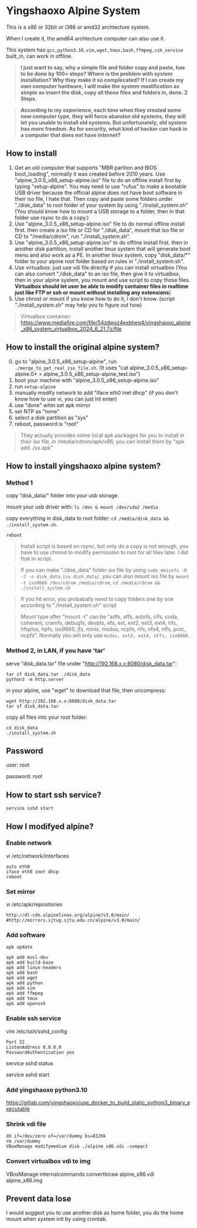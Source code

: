 # Yingshaoxo Alpine System
This is a x86 or 32bit or i386 or amd32 archtecture system.

When I create it, the amd64 archtecture computer can also use it.

This system has `gcc,python3.10,vim,wget,tmux,bash,ffmpeg,ssh_service` built_in, can work in offline.

> **I just want to say, why a simple file and folder copy and paste, has to be done by 100+ steps? Where is the problem with system installation? Why they make it so complecated? If I can create my own computer hardware, I will make the system modification as simple as insert the disk, copy all those files and folders in, done. 2 Steps.**

> **According to my experience, each time when they created some new computer type, they will force abandon old systems, they will let you unable to install old systems. But unfortunately, old system has more freedom. As for security, what kind of hacker can hack in a computer that does not have internet?**


## How to install
1. Get an old computer that supports "MBR parition and BIOS boot_loading", normally it was created before 2010 years. Use "alpine_3.0.5_x86_setup-alpine.iso" file to do an offline install first by typing "setup-alpine". You may need to use "rufus" to make a bootable USB driver because the official alpine does not have boot software in their iso file, I hate that. Then copy and paste some folders under "./disk_data" to root folder of your system by using "./install_system.sh" (You should know how to mount a USB storage to a folder, then in that folder use rsync to do a copy.)
2. Use "alpine_3.0.5_x86_setup-alpine.iso" file to do normal offline install first. then create a iso file or CD for "./disk_data", mount that iso file or CD to "/media/cdrom", run "./install_system.sh".
3. Use "alpine_3.0.5_x86_setup-alpine.iso" to do offline install first. then in another disk partition, install another linux system that will generate boot menu and also work as a PE. In another linux system, copy "disk_data/*" folder to your alpine root folder based on rules in "./install_system.sh".
4. Use virtualbox: just use vdi file directly if you can install virtualbox (You can also convert "./disk_data" to an iso file, then give it to virtualbox, then in your alpine system, you mount and use script to copy those files. **Virtualbox should let user be able to modify container files in realtime just like FTP or ssh or mount without installing any extensions**)
5. Use chroot or mount if you know how to do it, I don't know. (script "./install_system.sh" may help you to figure out how)

> Virtualbox container: https://www.mediafire.com/file/54zdwsz4exbheq4/yingshaoxo_alpine_x86_system_virtualbox_2024_6_21.7z/file


## How to install the original alpine system?
0. go to "alpine_3.0.5_x86_setup-alpine", run `./merge_to_get_real_iso_file.sh`. (It uses "cat alpine_3.0.5_x86_setup-alpine.0* > alpine_3.0.5_x86_setup-alpine_test.iso")
1. boot your machine with "alpine_3.0.5_x86_setup-alpine.iso"
2. run `setup-alpine`
3. manually modify network to add "iface eth0 inet dhcp" (if you don't know how to use vi, you can just hit enter)
4. use "done" whtn set apk mirror
5. set NTP as "none"
6. select a disk partition as "sys"
7. reboot, password is "root"

> They actually provides some local apk packages for you to install in their iso file, in /media/cdrom/apk/x86, you can install them by "apk add ./xx.apk"


## How to install yingshaoxo alpine system?
### Method 1
copy "disk_data/" folder into your usb storage.

mount your usb driver with: `ls /dev & mount /dev/sda2 /media`

copy everything in disk_data to root folder: `cd /media/disk_data && ./install_system.sh`. 

`reboot`

> Install script is based on rsync, but only do a copy is not enough, you have to use chmod to modify permission to root for all files later. I did that in script.

> If you can make "./disk_data" folder iso file by using `sudo mkisofs -R -J -o disk_data.iso disk_data/`, you can also mount iso file by `mount -t iso9660 /dev/cdrom /media/cdrom`, `cd /media/cdrom && ./install_system.sh`

> If you hit error, you probabally need to copy folders one by one according to "./install_system.sh" script

> Mount type after "mount -t" can be "adfs, affs, autofs, cifs, coda, coherent, cramfs, debugfs, devpts, efs, ext, ext2, ext3, ext4, hfs, hfsplus, hpfs, iso9660, jfs, minix, msdos, ncpfs, nfs,  nfs4,  ntfs,  proc, ncpfs". Normally you will only use `msdos, ext2, ext4, ntfs, iso9660`.


### Method 2, in LAN, if you have 'tar'
serve "disk_data.tar" file under "http://192.168.x.x:8080/disk_data.tar":
```
tar cf disk_data.tar ./disk_data
python3 -m http.server
```

in your alpine, use "wget" to download that file, then uncompress:
```
wget http://192.168.x.x:8080/disk_data.tar
tar xf disk_data.tar
```

copy all files into your root folder:
```
cd disk_data
./install_system.sh
```


## Password
user: root

password: root


## How to start ssh service?
`service sshd start`


## How I modifyed alpine?

### Enable network
vi /etc/network/interfaces
```
auto eth0
iface eth0 inet dhcp
reboot
```

### Set mirror
vi /etc/apk/repositories
```
http://dl-cdn.alpinelinux.org/alpine/v3.0/main/
#http://mirrors.sjtug.sjtu.edu.cn/alpine/v3.0/main/
```

### Add software
```
apk update

apk add musl-dev
apk add build-base
apk add linux-headers
apk add bash
apk add wget
apk add python
apk add vim
apk add ffmpeg
apk add tmux
apk add openssh
```

### Enable ssh service
vim /etc/ssh/sshd_config
```
Port 22
ListenAddress 0.0.0.0
PasswordAuthentication yes
```
service sshd status

service sshd start

### Add yingshaoxo python3.10
https://gitlab.com/yingshaoxo/use_docker_to_build_static_python3_binary_executable

### Shrink vdi file
```
dd if=/dev/zero of=/var/dummy bs=8126k
rm /var/dummy
VBoxManage modifymedium disk ./alpine_x86.vdi -compact
```

### Convert virtualbox vdi to img
VBoxManage internalcommands converttoraw alpine_x86.vdi alpine_x86.img


## Prevent data lose
I would suggest you to use another disk as home folder, you do the home mount when system init by using crontab.
